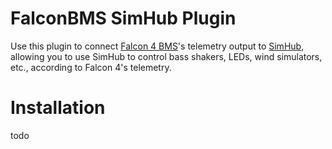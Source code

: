 # FalconBMS SimHub Plugin

Use this plugin to connect [Falcon 4 BMS](https://www.falcon-bms.com/)'s telemetry output to [SimHub](https://www.simhubdash.com/), allowing you to use SimHub to control bass shakers, LEDs, wind simulators, etc., according to Falcon 4's telemetry. 

# Installation
todo

